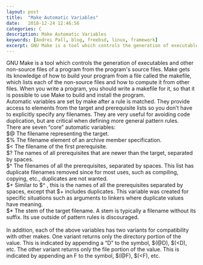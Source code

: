 ```yaml
---
layout: post
title:  "Make Automatic Variables"
date:   2018-12-24 12:46:56
categories: C
description: Make Automatic Variables
keywords: [Andrei Pall, blog, freebsd, linux, framework]
excerpt: GNU Make is a tool which controls the generation of executables and other non-source files of a program from the program's source files. Make gets its knowledge of how to build your program from a file called the makefile, which lists each of the non-source files and how to compute it from other files.
---
```

GNU Make is a tool which controls the generation of executables and other non-source files of a program from the program's source files. Make gets its knowledge of how to build your program from a file called the makefile, which lists each of the non-source files and how to compute it from other files. When you write a program, you should write a makefile for it, so that it is possible to use Make to build and install the program.<br>
Automatic variables are set by make after a rule is matched. They provide access to elements from the target and prerequisite lists so you don’t have to explicitly specify any filenames. They are very useful for avoiding code duplication, but are critical when defining more general pattern rules.<br>
There are seven “core” automatic variables:<br>
$@ The filename representing the target.<br>
$% The filename element of an archive member specification.<br>
$< The filename of the first prerequisite.<br>
$? The names of all prerequisites that are newer than the target, separated by
spaces.<br>
$^ The filenames of all the prerequisites, separated by spaces. This list has duplicate filenames removed since for most uses, such as compiling, copying, etc., duplicates are not wanted.<br>
$+ Similar to $^ , this is the names of all the prerequisites separated by spaces, except that $+ includes duplicates. This variable was created for specific situations such as arguments to linkers where duplicate values have meaning.<br>
$* The stem of the target filename. A stem is typically a filename without its suffix. Its use outside of pattern rules is discouraged.<br>
<br>
In addition, each of the above variables has two variants for compatibility with other makes. One variant returns only the directory portion of the value. This is indicated by appending a “D” to the symbol, $(@D), $(<D), etc. The other variant returns only the file portion of the value. This is indicated by appending an F to the symbol, $(@F), $(<F), etc.
